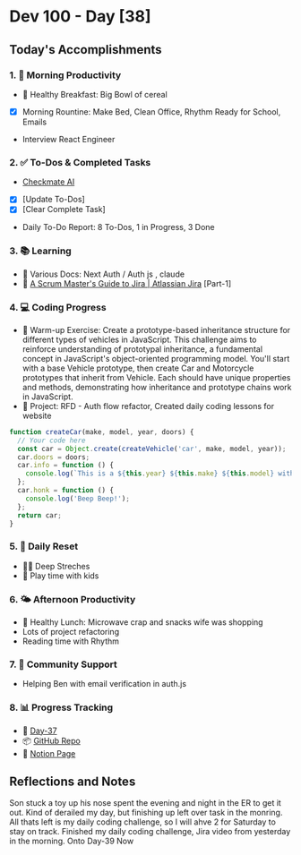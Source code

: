 # Dev 100 - Day [38]

## Today's Accomplishments

### 1. 🌅 Morning Productivity

- 🍳 Healthy Breakfast: Big Bowl of cereal
- [x] Morning Rountine: Make Bed, Clean Office, Rhythm Ready for School, Emails
- Interview React Engineer

### 2. ✅ To-Dos & Completed Tasks

- [Checkmate AI](https://checkmate-ai.vercel.app/)
- [X] [Update To-Dos]
- [X] [Clear Complete Task]
- Daily To-Do Report: 8 To-Dos, 1 in Progress, 3 Done

### 3. 📚 Learning

- 🔗 Various Docs: Next Auth / Auth js , claude
- 🔗 [A Scrum Master's Guide to Jira | Atlassian Jira](https://www.youtube.com/watch?v=Jzfo2r-ah5I) [Part-1]

### 4. 💻 Coding Progress

- 🧠 Warm-up Exercise: Create a prototype-based inheritance structure for different types of vehicles in JavaScript. This challenge aims to reinforce understanding of prototypal inheritance, a fundamental concept in JavaScript's object-oriented programming model. You'll start with a base Vehicle prototype, then create Car and Motorcycle prototypes that inherit from Vehicle. Each should have unique properties and methods, demonstrating how inheritance and prototype chains work in JavaScript.
- 🦺 Project: RFD - Auth flow refactor, Created daily coding lessons for website

```javascript
function createCar(make, model, year, doors) {
  // Your code here
  const car = Object.create(createVehicle('car', make, model, year));
  car.doors = doors;
  car.info = function () {
    console.log(`This is a ${this.year} ${this.make} ${this.model} with ${this.doors} doors.`);
  };
  car.honk = function () {
    console.log('Beep Beep!');
  };
  return car;
}
```

### 5. 🔄 Daily Reset

- 🏋️‍♂️ Deep Streches
- 🧘 Play time with kids

### 6. 🌤️ Afternoon Productivity

- 🍱 Healthy Lunch: Microwave crap and snacks wife was shopping
- Lots of project refactoring
- Reading time with Rhythm

### 7. 🤝 Community Support

- Helping Ben with email verification in auth.js

### 8. 📊 Progress Tracking

- 🏫 [Day-37]([URL-to-daily-log](https://www.skool.com/universityofcode/dev-100-day-37))
- 📦 [GitHub Repo](https://github.com/Digitl-Alchemyst/dev100/blob/main/Day-37/day37.md)
- 📄 [Notion Page](https://liberating-galley-48d.notion.site/Dev100-Coding-Lifestyle-Challenge-a85ec9fba3ce41f3b29d581a1a85d92b?pvs=4)

## Reflections and Notes

Son stuck a toy up his nose spent the evening and night in the ER to get it out. Kind of derailed my day, but finishing up left over task in the monring. All thats left is my daily coding challenge, so I will ahve 2 for Saturday to stay on track. Finished my daily coding challenge, Jira video from yesterday in the morning. Onto Day-39 Now
